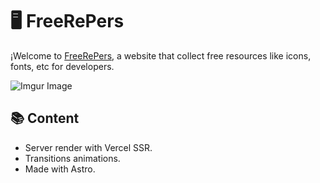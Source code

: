 # 🖥️ FreeRePers

¡Welcome to [FreeRePers](https://freerepers.vercel.app), a website that collect free resources like icons, fonts, etc for developers. 

![Imgur Image](https://jmbc.vercel.app/projects/freerepers.webp)

## 📚 Content
- Server render with Vercel SSR.
- Transitions animations.
- Made with Astro.

